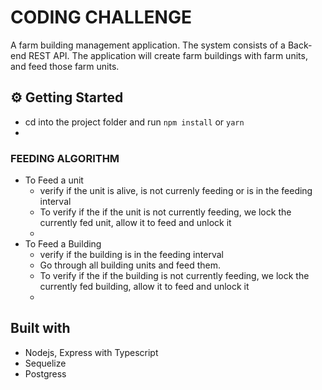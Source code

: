 # CODING CHALLENGE

A farm building management application. The system consists of a Back-end REST API.
The application will create farm buildings with farm units, and feed those farm units.


## ⚙️ Getting Started
 - cd into the project folder and run `npm install` or `yarn`
 - 
### FEEDING ALGORITHM
 - To Feed a unit
     - verify if the unit is alive, is not currenly feeding or is in the feeding interval
     - To verify if the if the unit is not currently feeding, we lock the currently fed unit, allow it to feed and unlock it
     - 
 - To Feed a Building
     - verify if the building is in the feeding interval
     - Go through all building units and feed them.
     - To verify if the if the building is not currently feeding, we lock the currently fed building, allow it to feed and unlock it
     - 

## Built with

- Nodejs, Express with Typescript
- Sequelize
- Postgress

